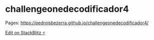 # challengeonedecodificador4

Pages: https://pedrojsbezerra.github.io/challengeonedecodificador4/

[Edit on StackBlitz ⚡️](https://stackblitz.com/edit/js-auaetn)

